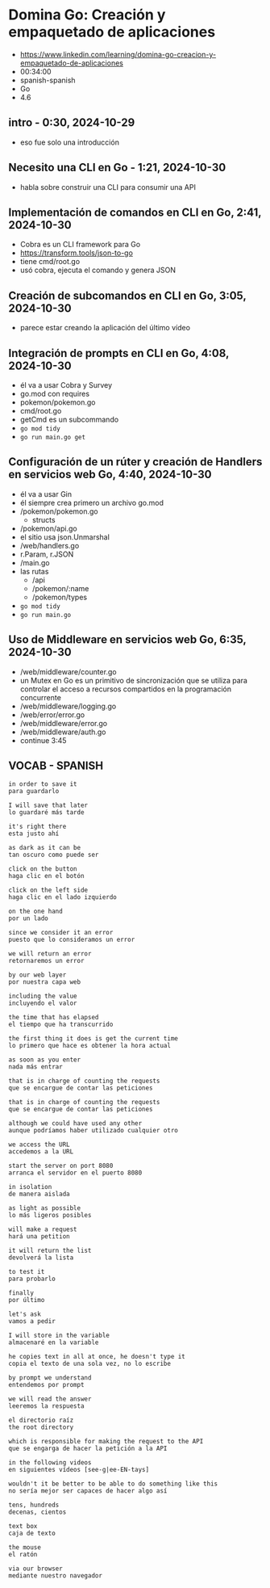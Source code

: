 # Domina Go: Creación y empaquetado de aplicaciones

- https://www.linkedin.com/learning/domina-go-creacion-y-empaquetado-de-aplicaciones
- 00:34:00
- spanish-spanish
- Go
- 4.6

## intro - 0:30, 2024-10-29

- eso fue solo una introducción

## Necesito una CLI en Go - 1:21, 2024-10-30

- habla sobre construir una CLI para consumir una API

## Implementación de comandos en CLI en Go, 2:41, 2024-10-30

- Cobra es un CLI framework para Go
- https://transform.tools/json-to-go
- tiene cmd/root.go
- usó cobra, ejecuta el comando y genera JSON

## Creación de subcomandos en CLI en Go, 3:05, 2024-10-30

- parece estar creando la aplicación del último vídeo

## Integración de prompts en CLI en Go, 4:08, 2024-10-30

- él va a usar Cobra y Survey
- go.mod con requires
- pokemon/pokemon.go
- cmd/root.go
- getCmd es un subcommando
- `go mod tidy`
- `go run main.go get`

## Configuración de un rúter y creación de Handlers en servicios web Go, 4:40, 2024-10-30

- él va a usar Gin
- él siempre crea primero un archivo go.mod
- /pokemon/pokemon.go
  - structs
- /pokemon/api.go
- el sitio usa json.Unmarshal
- /web/handlers.go
- r.Param, r.JSON
- /main.go
- las rutas
  - /api
  - /pokemon/:name
  - /pokemon/types
- `go mod tidy`
- `go run main.go`

## Uso de Middleware en servicios web Go, 6:35, 2024-10-30

- /web/middleware/counter.go
- un Mutex en Go es un primitivo de sincronización que se utiliza para controlar el acceso a recursos compartidos en la programación concurrente
- /web/middleware/logging.go
- /web/error/error.go
- /web/middleware/error.go
- /web/middleware/auth.go
- continue 3:45

## VOCAB - SPANISH

```
in order to save it
para guardarlo

I will save that later
lo guardaré más tarde

it's right there
esta justo ahí

as dark as it can be
tan oscuro como puede ser

click on the button
haga clic en el botón

click on the left side
haga clic en el lado izquierdo

on the one hand
por un lado

since we consider it an error
puesto que lo consideramos un error

we will return an error
retornaremos un error

by our web layer
por nuestra capa web

including the value
incluyendo el valor

the time that has elapsed
el tiempo que ha transcurrido

the first thing it does is get the current time
lo primero que hace es obtener la hora actual

as soon as you enter
nada más entrar

that is in charge of counting the requests
que se encargue de contar las peticiones

that is in charge of counting the requests
que se encargue de contar las peticiones

although we could have used any other
aunque podríamos haber utilizado cualquier otro

we access the URL
accedemos a la URL

start the server on port 8080
arranca el servidor en el puerto 8080

in isolation
de manera aislada

as light as possible
lo más ligeros posibles

will make a request
hará una petition

it will return the list
devolverá la lista

to test it
para probarlo

finally
por último

let's ask
vamos a pedir

I will store in the variable
almacenaré en la variable

he copies text in all at once, he doesn't type it
copia el texto de una sola vez, no lo escribe

by prompt we understand
entendemos por prompt

we will read the answer
leeremos la respuesta

el directorio raíz
the root directory

which is responsible for making the request to the API
que se engarga de hacer la petición a la API

in the following videos
en siguientes vídeos [see-g|ee-EN-tays]

wouldn't it be better to be able to do something like this
no sería mejor ser capaces de hacer algo así

tens, hundreds
decenas, cientos

text box
caja de texto

the mouse
el ratón

via our browser
mediante nuestro navegador
```
